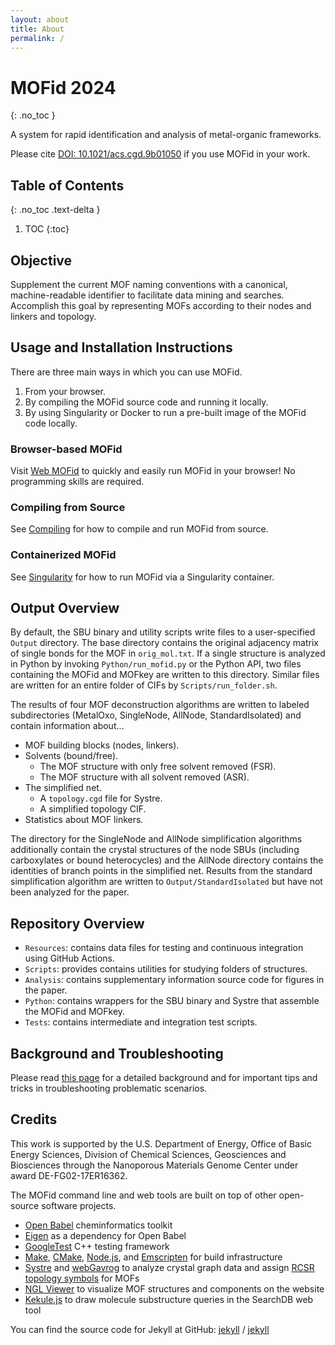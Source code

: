 ```yaml
---
layout: about
title: About
permalink: /
---
```


# MOFid 2024
{: .no_toc }

A system for rapid identification and analysis of metal-organic frameworks.

Please cite [DOI: 10.1021/acs.cgd.9b01050](https://pubs.acs.org/doi/abs/10.1021/acs.cgd.9b01050) if you use MOFid in your work.


## Table of Contents
{: .no_toc .text-delta }

1. TOC
{:toc}

## Objective

Supplement the current MOF naming conventions with a canonical, machine-readable identifier to facilitate data mining and searches. Accomplish this goal by representing MOFs according to their nodes and linkers and topology.

## Usage and Installation Instructions

There are three main ways in which you can use MOFid.
1. From your browser.
2. By compiling the MOFid source code and running it locally.
3. By using Singularity or Docker to run a pre-built image of the MOFid code locally.

### Browser-based MOFid

Visit [Web MOFid](https://snurr-group.github.io/web-mofid/) to quickly and easily run MOFid in your browser! No programming skills are required.

### Compiling from Source

See [Compiling]({{site.baseurl}}/compiling) for how to compile and run MOFid from source.

### Containerized MOFid

See [Singularity]({{site.baseurl}}/singularity) for how to run MOFid via a Singularity container.

## Output Overview
By default, the SBU binary and utility scripts write files to a user-specified `Output` directory. The base directory contains the original adjacency matrix of single bonds for the MOF in `orig_mol.txt`. If a single structure is analyzed in Python by invoking `Python/run_mofid.py` or the Python API, two files containing the MOFid and MOFkey are written to this directory. Similar files are written for an entire folder of CIFs by `Scripts/run_folder.sh`. 

The results of four MOF deconstruction algorithms are written to labeled subdirectories (MetalOxo, SingleNode, AllNode, StandardIsolated) and contain information about...
* MOF building blocks (nodes, linkers).
* Solvents (bound/free).
    * The MOF structure with only free solvent removed (FSR).
    * The MOF structure with all solvent removed (ASR).
* The simplified net.
    * A `topology.cgd` file for Systre.
    * A simplified topology CIF.
* Statistics about MOF linkers.

The directory for the SingleNode and AllNode simplification algorithms additionally contain the crystal structures of the node SBUs (including carboxylates or bound heterocycles) and the AllNode directory contains the identities of branch points in the simplified net. Results from the standard simplification algorithm are written to `Output/StandardIsolated` but have not been analyzed for the paper.

## Repository Overview
* `Resources`: contains data files for testing and continuous integration using GitHub Actions. 
* `Scripts`: provides contains utilities for studying folders of structures.
* `Analysis`: contains supplementary information source code for figures in the paper.
* `Python`:  contains wrappers for the SBU binary and Systre that assemble the MOFid and MOFkey.
* `Tests`: contains intermediate and integration test scripts.

## Background and Troubleshooting

Please read [this page](https://github.com/snurr-group/web-mofid/blob/master/README.md) for a detailed background and for important tips and tricks in troubleshooting problematic scenarios.

## Credits

This work is supported by the U.S. Department of Energy, Office of Basic Energy Sciences, Division of Chemical Sciences, Geosciences and Biosciences through the Nanoporous Materials Genome Center under award DE-FG02-17ER16362.

The MOFid command line and web tools are built on top of other open-source software projects.

* [Open Babel](https://github.com/openbabel/openbabel) cheminformatics toolkit
* [Eigen](https://eigen.tuxfamily.org/index.php?title=Main_Page) as a dependency for Open Babel
* [GoogleTest](https://github.com/google/googletest) C++ testing framework
* [Make](https://www.gnu.org/software/make/), [CMake](https://cmake.org/), [Node.js](https://nodejs.org/en), and [Emscripten](https://emscripten.org/) for build infrastructure
* [Systre](http://www.gavrog.org/) and [webGavrog](https://github.com/odf/webGavrog) to analyze crystal graph data and assign [RCSR topology symbols](https://rcsr.anu.edu.au/) for MOFs
* [NGL Viewer](https://github.com/nglviewer/ngl) to visualize MOF structures and components on the website
* [Kekule.js](https://partridgejiang.github.io/Kekule.js/) to draw molecule substructure queries in the SearchDB web tool

You can find the source code for Jekyll at GitHub:
[jekyll][jekyll-organization] /
[jekyll](https://github.com/jekyll/jekyll)

[jekyll-organization]: https://github.com/jekyll
